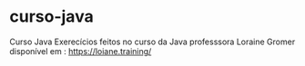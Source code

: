 # curso-java
Curso Java
Exerecícios feitos no curso da Java professsora Loraine Gromer disponível em : https://loiane.training/
